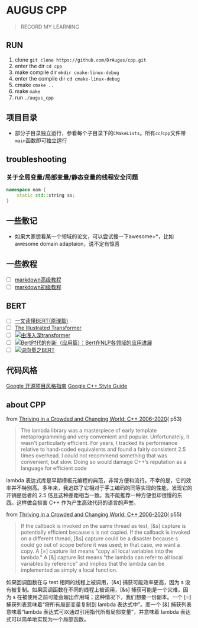 # AUGUS CPP

> RECORD MY LEARNING

## RUN

1. clone `git clone https://github.com/DrAugus/cpp.git`
2. enter the dir `cd cpp`
3. make compile dir `mkdir cmake-linux-debug`
4. enter the compile dir `cd cmake-linux-debug`
5. cmake `cmake ..`
6. make `make`
7. run `./augus_cpp`

## 项目目录

* 部分子目录独立运行，参看每个子目录下的`CMakeLists`。所有`cc`/`cpp`文件带`main`函数即可独立运行

## troubleshooting

### 关于全局变量/局部变量/静态变量的线程安全问题

```c++
namespace nam {
    static std::string ss;
}
```

## 一些散记

* 如果大家想看某一个领域的论文，可以尝试搜一下awesome+*，比如awesome domain adaptaion，说不定有惊喜

## 一些教程

- [ ] <a href="https://markdown.com.cn/extended-syntax/" title="扩展语法">markdown高级教程</a>
- [ ] <a href="https://markdown.com.cn/basic-syntax/" title="基本语法">markdown初级教程</a>

## BERT

- [ ] [一文读懂BERT(原理篇)](./doc/web_page/BERT-Principles.md)
- [ ] [The Illustrated Transformer](./doc/web_page/TheIllustratedTransformer.md)
- [ ] <a href="https://zhuanlan.zhihu.com/p/303080210" target="_blank"><img src="https://img.shields.io/badge/-由浅入深transformer-F08080" alt="由浅入深transformer"/> </a>
- [ ] <a href="https://zhuanlan.zhihu.com/p/68446772" target="_blank"><img src="https://img.shields.io/badge/-Bert时代的创新（应用篇）：Bert在NLP各领域的应用进展-DB7093" alt="Bert时代的创新（应用篇）：Bert在NLP各领域的应用进展"/> </a>
- [ ] <a href="https://zhuanlan.zhihu.com/p/48612853" target="_blank"><img src="https://img.shields.io/badge/-词向量之BERT-DDA0DD" alt="词向量之BERT"/> </a>

## 代码风格

[Google 开源项目风格指南](https://zh-google-styleguide.readthedocs.io/en/latest/google-cpp-styleguide/contents/)
[Google C++ Style Guide](https://google.github.io/styleguide/cppguide.html)

## about CPP

from [Thriving in a Crowded and Changing World: C++ 2006-2020](https://www.stroustrup.com/hopl20main-p5-p-bfc9cd4--final.pdf)(
p53)
> The lambda library was a masterpiece of early template metaprogramming and very
> convenient and popular. Unfortunately, it wasn't particularly efficient. For years, I tracked its
> performance relative to hand-coded equivalents and found a fairly consistent 2.5 times overhead. I
> could not recommend something that was convenient, but slow. Doing so would damage C++’s reputation as a language for
> efficient code

lambda 表达式库是早期模板元编程的典范，非常方便和流行。不幸的是，它的效率并不特别高。多年来，我追踪了它相对于手工编码的同等实现的性能，发现它的开销是后者的 2.5 倍且这种差距相当一致。我不能推荐一种方便但却很慢的东西。这样做会损害
C++ 作为产生高效代码的语言的声誉。

from [Thriving in a Crowded and Changing World: C++ 2006-2020](https://www.stroustrup.com/hopl20main-p5-p-bfc9cd4--final.pdf)(
p55)

> If the callback is invoked on the same
> thread as test, [&s] capture is potentially efficient because s is not copied. If the callback is invoked
> on a different thread, [&s] capture could be a disaster because s could go out of scope before it
> was used; in that case, we want a copy. A [=] capture list means "copy all local variables into the
> lambda." A [&] capture list means "the lambda can refer to all local variables by reference" and
> implies that the lambda can be implemented as simply a local function.

如果回调函数在与 test 相同的线程上被调用，[&s] 捕获可能效率更高，因为 s 没有被复制。如果回调函数在不同的线程上被调用，[&s] 捕获可能是一个灾难，因为 s
在被使用之前可能会超出作用域；这种情况下，我们想要一份副本。一个 [=] 捕获列表意味着“将所有局部变量复制到 lambda 表达式中”。而一个 [&] 捕获列表意味着“lambda 表达式可以通过引用指代所有局部变量”，并意味着
lambda 表达式可以简单地实现为一个局部函数。
